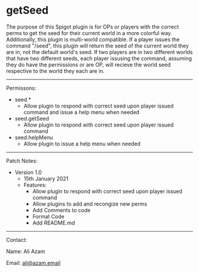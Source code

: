 **getSeed**
=============
The purpose of this Spigot plugin is for OPs or players with the correct perms to get the seed for their current world in a more colorful way. Additionally, this plugin is multi-world compatible. If a player issues the command "/seed", this plugin will return the seed of the current world they are in, not the default world's seed. If two players are in two different worlds that have two different seeds, each player issusing the command, assuming they do have the permissions or are OP, will recieve the world seed respective to the world they each are in.
___

Permissons:
- seed.*
  - Allow plugin to respond with correct seed upon player issued command and issue a help menu when needed
- seed.getSeed
  - Allow plugin to respond with correct seed upon player issued command
- seed.helpMenu
  - Allow plugin to issue a help menu when needed
___
Patch Notes:

- Version 1.0
  - 15th January 2021
  - Features:
    - Allow plugin to respond with correct seed upon player issued command
    - Allow plugins to add and recongize new perms
    - Add Comments to code
    - Format Code
    - Add README.md
___
Contact:

Name: Ali Azam

Email: ali@azam.email
